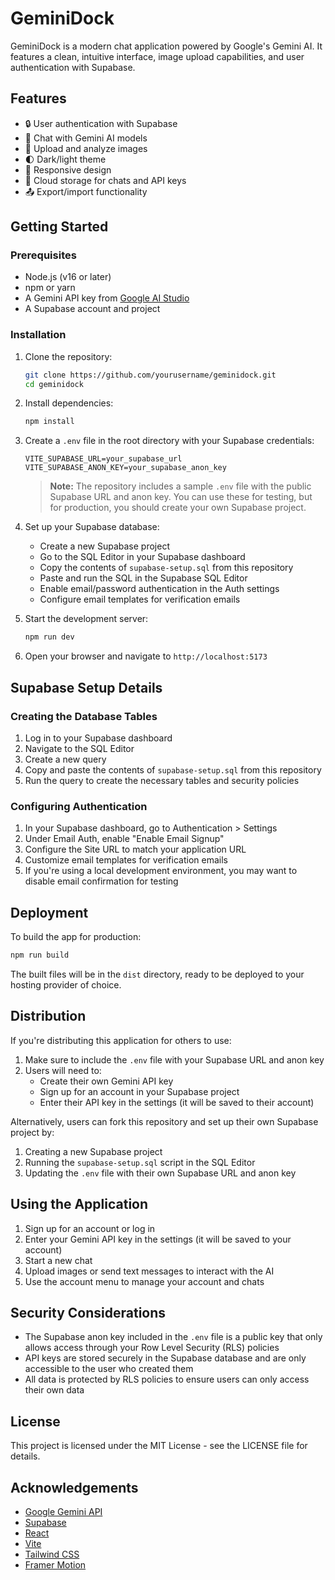 # GeminiDock

GeminiDock is a modern chat application powered by Google's Gemini AI. It features a clean, intuitive interface, image upload capabilities, and user authentication with Supabase.

## Features

- 🔒 User authentication with Supabase
- 💬 Chat with Gemini AI models
- 📸 Upload and analyze images
- 🌓 Dark/light theme
- 📱 Responsive design
- 💾 Cloud storage for chats and API keys
- 📤 Export/import functionality

## Getting Started

### Prerequisites

- Node.js (v16 or later)
- npm or yarn
- A Gemini API key from [Google AI Studio](https://ai.google.dev/)
- A Supabase account and project

### Installation

1. Clone the repository:
   ```bash
   git clone https://github.com/yourusername/geminidock.git
   cd geminidock
   ```

2. Install dependencies:
   ```bash
   npm install
   ```

3. Create a `.env` file in the root directory with your Supabase credentials:
   ```
   VITE_SUPABASE_URL=your_supabase_url
   VITE_SUPABASE_ANON_KEY=your_supabase_anon_key
   ```

   > **Note:** The repository includes a sample `.env` file with the public Supabase URL and anon key. You can use these for testing, but for production, you should create your own Supabase project.

4. Set up your Supabase database:
   - Create a new Supabase project
   - Go to the SQL Editor in your Supabase dashboard
   - Copy the contents of `supabase-setup.sql` from this repository
   - Paste and run the SQL in the Supabase SQL Editor
   - Enable email/password authentication in the Auth settings
   - Configure email templates for verification emails

5. Start the development server:
   ```bash
   npm run dev
   ```

6. Open your browser and navigate to `http://localhost:5173`

## Supabase Setup Details

### Creating the Database Tables

1. Log in to your Supabase dashboard
2. Navigate to the SQL Editor
3. Create a new query
4. Copy and paste the contents of `supabase-setup.sql` from this repository
5. Run the query to create the necessary tables and security policies

### Configuring Authentication

1. In your Supabase dashboard, go to Authentication > Settings
2. Under Email Auth, enable "Enable Email Signup"
3. Configure the Site URL to match your application URL
4. Customize email templates for verification emails
5. If you're using a local development environment, you may want to disable email confirmation for testing

## Deployment

To build the app for production:

```bash
npm run build
```

The built files will be in the `dist` directory, ready to be deployed to your hosting provider of choice.

## Distribution

If you're distributing this application for others to use:

1. Make sure to include the `.env` file with your Supabase URL and anon key
2. Users will need to:
   - Create their own Gemini API key
   - Sign up for an account in your Supabase project
   - Enter their API key in the settings (it will be saved to their account)

Alternatively, users can fork this repository and set up their own Supabase project by:
1. Creating a new Supabase project
2. Running the `supabase-setup.sql` script in the SQL Editor
3. Updating the `.env` file with their own Supabase URL and anon key

## Using the Application

1. Sign up for an account or log in
2. Enter your Gemini API key in the settings (it will be saved to your account)
3. Start a new chat
4. Upload images or send text messages to interact with the AI
5. Use the account menu to manage your account and chats

## Security Considerations

- The Supabase anon key included in the `.env` file is a public key that only allows access through your Row Level Security (RLS) policies
- API keys are stored securely in the Supabase database and are only accessible to the user who created them
- All data is protected by RLS policies to ensure users can only access their own data

## License

This project is licensed under the MIT License - see the LICENSE file for details.

## Acknowledgements

- [Google Gemini API](https://ai.google.dev/gemini-api)
- [Supabase](https://supabase.com/)
- [React](https://reactjs.org/)
- [Vite](https://vitejs.dev/)
- [Tailwind CSS](https://tailwindcss.com/)
- [Framer Motion](https://www.framer.com/motion/) 